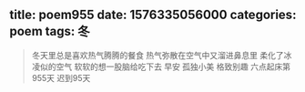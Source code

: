 title: poem955
date: 1576335056000
categories: poem
tags: 冬
---
> 冬天里总是喜欢热气腾腾的餐食
热气弥散在空气中又溜进鼻息里
柔化了冰凌似的空气
软软的想一股脑给吃下去
早安
孤独小美
格致别趣
六点起床第955天 迟到95天